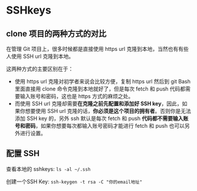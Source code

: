 # SSHkeys

## clone 项目的两种方式的对比

在管理 Git 项目上，很多时候都是直接使用 https url 克隆到本地，当然也有有些人使用 SSH url 克隆到本地。

这两种方式的主要区别在于：

- 使用 https url 克隆对初学者来说会比较方便，复制 https url 然后到 git Bash 里面直接用 clone 命令克隆到本地就好了，但是每次 fetch 和 push 代码都需要输入账号和密码，这也是 https 方式的麻烦之处。
- 而使用 SSH url 克隆却需要**在克隆之前先配置和添加好 SSH key**，因此，如果你想要使用 SSH url 克隆的话，**你必须是这个项目的拥有者**。否则你是无法添加 SSH key 的，另外 ssh 默认是每次 fetch 和 push **代码都不需要输入账号和密码**，如果你想要每次都输入账号密码才能进行 fetch 和 push 也可以另外进行设置。

## 配置 SSH

查看本地的 sshkeys: `ls -al ~/.ssh`

创建一个SSH Key: `ssh-keygen -t rsa -C "你的email地址"`
